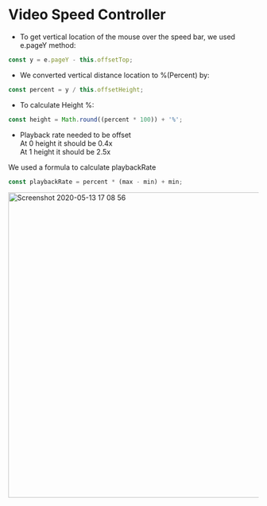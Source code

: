 <h1>Video Speed Controller</h1>

* To get vertical location of the mouse over the speed bar, we used e.pageY method:

```javascript
const y = e.pageY - this.offsetTop;
```
* We converted vertical distance location to %(Percent) by:

```javascript
const percent = y / this.offsetHeight;
```

* To calculate Height %:

```javascript
const height = Math.round((percent * 100)) + '%';
```
* Playback rate needed to be offset<br />
At 0 height it should be 0.4x<br />
At 1 height it should be 2.5x<br />

We used a formula to calculate playbackRate

```javascript
const playbackRate = percent * (max - min) + min;
```

<img width="613" alt="Screenshot 2020-05-13 17 08 56" src="https://user-images.githubusercontent.com/3833560/81865935-8038bd80-953c-11ea-9a9e-76bbb35de7c5.png">
